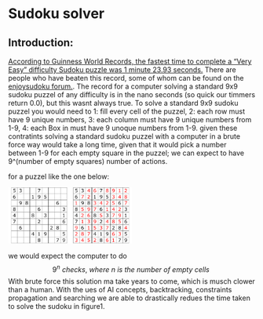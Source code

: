# Sudoku solver

## Introduction:

[According to Guinness World Records, the fastest time to complete a “Very Easy” difficulty Sudoku puzzle was 1 minute 23.93 seconds.](https://sudoku.com/how-to-play/who-has-the-guinness-world-record-for-fastest-sudoku-player/#:~:text=According%20to%20Guinness%20World%20Records,Snyder%2C%20an%20American%20Sudoku%20champion.) There are people who have beaten this record, some of whom can be found on the [enjoysudoku forum.](http://forum.enjoysudoku.com/did-i-just-break-the-world-record-of-speed-sudoku-t35563.html). 
The record for a computer solving a standard 9x9 sudoku puzzel of any difficulty is in the nano seconds (so quick our timmers return 0.0), but this wasnt always true. To solve a standard 9x9 sudoku puzzel you would need to 1: fill every cell of the puzzel, 2: each row must have 9 unique numbers, 3: each column must have 9 unique numbers from 1-9, 4: each Box in must have 9 unoque numbers from 1-9. given these contratints solving a standard sudoku puzzel with a computer in a brute force way would take a long time, given that it would pick a number between 1-9 for each empty square in the puzzel; we can expect to have 9^(number of empty squares) number of actions. 

for a puzzel like the one below:

<img src="images/sudoku.png" style="width: 50%;"/>


we would expect the computer to do $$ 9^{n}\ checks,\ where\ n\ is\ the\ number\ of\ empty\ cells\ $$ With brute force this solution ma take years to come, which is musch clower than a human. With the ues of AI concepts, backtracking, constraints propagation and searching we are able to drastically redues the time taken to solve the sudoku in figure1.

